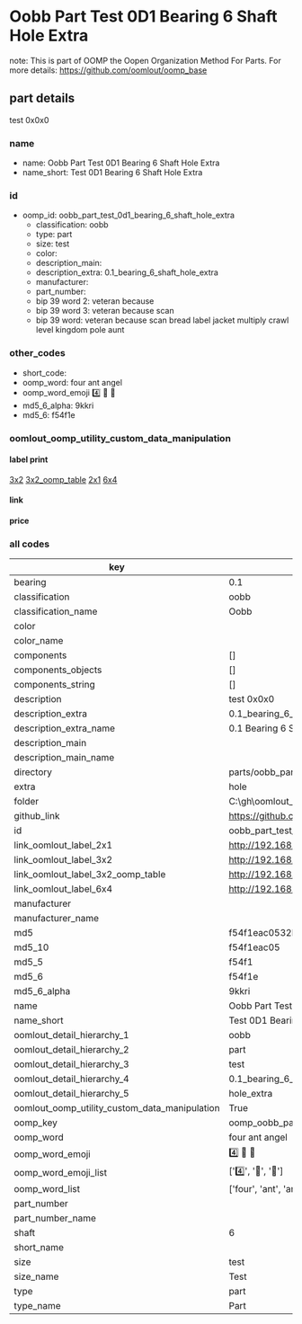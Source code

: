 # Oobb Part Test 0D1 Bearing 6 Shaft Hole Extra  

note: This is part of OOMP the Oopen Organization Method For Parts. For more details: https://github.com/oomlout/oomp_base

##  part details
  



test 0x0x0



### name
* name: Oobb Part Test 0D1 Bearing 6 Shaft Hole Extra
* name_short: Test 0D1 Bearing 6 Shaft Hole Extra
### id
* oomp_id: oobb_part_test_0d1_bearing_6_shaft_hole_extra
  * classification: oobb
  * type: part
  * size: test
  * color: 
  * description_main: 
  * description_extra: 0.1_bearing_6_shaft_hole_extra
  * manufacturer: 
  * part_number: 
  * bip 39 word 2: veteran because
  * bip 39 word 3: veteran because scan
  * bip 39 word: veteran because scan bread label jacket multiply crawl level kingdom pole aunt

### other_codes
* short_code: 
* oomp_word: four ant angel
* oomp_word_emoji :four: :ant: :angel:
* md5_6_alpha: 9kkri
* md5_6: f54f1e






### oomlout_oomp_utility_custom_data_manipulation
#### label print
[3x2](http://192.168.1.245:1112/?label=oomp%209kkri)
[3x2_oomp_table](http://192.168.1.108:1112/?label=oomp%209kkri)
[2x1](http://192.168.1.242:1112/?label=oomp%209kkri)
[6x4](http://192.168.1.55:1112/?label=oomp%209kkri)    

#### link

                              

#### price







### all codes 
| key | value |  
| --- | --- |  
| bearing | 0.1 |  
| classification | oobb |  
| classification_name | Oobb |  
| color |  |  
| color_name |  |  
| components | [] |  
| components_objects | [] |  
| components_string | [] |  
| description | test 0x0x0 |  
| description_extra | 0.1_bearing_6_shaft_hole_extra |  
| description_extra_name | 0.1 Bearing 6 Shaft Hole Extra |  
| description_main |  |  
| description_main_name |  |  
| directory | parts/oobb_part_test_0d1_bearing_6_shaft_hole_extra |  
| extra | hole |  
| folder | C:\gh\oomlout_oobb_version_4_generated_parts\parts\oobb_part_test_0d1_bearing_6_shaft_hole_extra |  
| github_link | https://github.com/oomlout/oomlout_oomp_part_src/tree/main/parts/oobb_part_test_0d1_bearing_6_shaft_hole_extra |  
| id | oobb_part_test_0d1_bearing_6_shaft_hole_extra |  
| link_oomlout_label_2x1 | http://192.168.1.242:1112/?label=oomp%209kkri |  
| link_oomlout_label_3x2 | http://192.168.1.245:1112/?label=oomp%209kkri |  
| link_oomlout_label_3x2_oomp_table | http://192.168.1.108:1112/?label=oomp%209kkri |  
| link_oomlout_label_6x4 | http://192.168.1.55:1112/?label=oomp%209kkri |  
| manufacturer |  |  
| manufacturer_name |  |  
| md5 | f54f1eac0532b22ddc3e11b78044f799 |  
| md5_10 | f54f1eac05 |  
| md5_5 | f54f1 |  
| md5_6 | f54f1e |  
| md5_6_alpha | 9kkri |  
| name | Oobb Part Test 0D1 Bearing 6 Shaft Hole Extra |  
| name_short | Test 0D1 Bearing 6 Shaft Hole Extra |  
| oomlout_detail_hierarchy_1 | oobb |  
| oomlout_detail_hierarchy_2 | part |  
| oomlout_detail_hierarchy_3 | test |  
| oomlout_detail_hierarchy_4 | 0.1_bearing_6_shaft |  
| oomlout_detail_hierarchy_5 | hole_extra |  
| oomlout_oomp_utility_custom_data_manipulation | True |  
| oomp_key | oomp_oobb_part_test_0d1_bearing_6_shaft_hole_extra |  
| oomp_word | four ant angel |  
| oomp_word_emoji | :four: :ant: :angel: |  
| oomp_word_emoji_list | [':four:', ':ant:', ':angel:'] |  
| oomp_word_list | ['four', 'ant', 'angel'] |  
| part_number |  |  
| part_number_name |  |  
| shaft | 6 |  
| short_name |  |  
| size | test |  
| size_name | Test |  
| type | part |  
| type_name | Part |  
